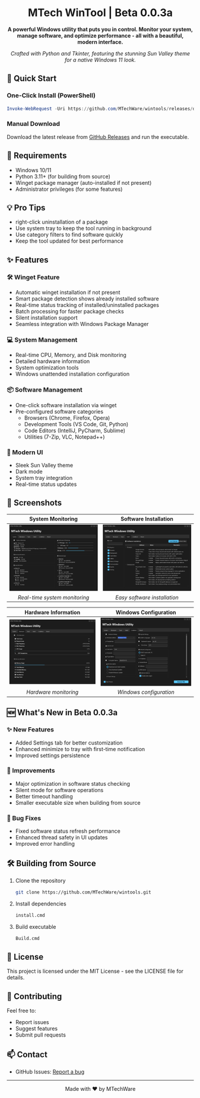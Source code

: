 <div align="center">

# MTech WinTool | Beta 0.0.3a

**A powerful Windows utility that puts you in control. Monitor your system, manage software, and optimize performance - all with a beautiful, modern interface.**

*Crafted with Python and Tkinter, featuring the stunning Sun Valley theme for a native Windows 11 look.*

</div>

## 🚀 Quick Start

### One-Click Install (PowerShell)

```powershell
Invoke-WebRequest -Uri https://github.com/MTechWare/wintools/releases/download/v0.0.3a/MTechWinTool.exe -OutFile MTechWinTool.exe; Start-Process .\MTechWinTool.exe
```

### Manual Download

Download the latest release from [GitHub Releases](https://github.com/MTechWare/wintools/releases) and run the executable.

## 🔧 Requirements

- Windows 10/11
- Python 3.11+ (for building from source)
- Winget package manager (auto-installed if not present)
- Administrator privileges (for some features)

## 💡 Pro Tips
- right-click uninstallation of a package
- Use system tray to keep the tool running in background
- Use category filters to find software quickly
- Keep the tool updated for best performance

## ✨ Features

### 🛠️ Winget Feature
- Automatic winget installation if not present
- Smart package detection shows already installed software
- Real-time status tracking of installed/uninstalled packages
- Batch processing for faster package checks
- Silent installation support
- Seamless integration with Windows Package Manager

### 💻 System Management
- Real-time CPU, Memory, and Disk monitoring
- Detailed hardware information
- System optimization tools
- Windows unattended installation configuration

### 📦 Software Management
- One-click software installation via winget
- Pre-configured software categories
  - Browsers (Chrome, Firefox, Opera)
  - Development Tools (VS Code, Git, Python)
  - Code Editors (IntelliJ, PyCharm, Sublime)
  - Utilities (7-Zip, VLC, Notepad++)

### 🎨 Modern UI
- Sleek Sun Valley theme
- Dark mode
- System tray integration
- Real-time status updates

## 📸 Screenshots

<div align="center">

| System Monitoring | Software Installation |
|:---:|:---:|
| ![System](screenshots/wintool_System.png) | ![Install](screenshots/wintool_Install.png) |
| *Real-time system monitoring* | *Easy software installation* |

| Hardware Information | Windows Configuration |
|:---:|:---:|
| ![Hardware](screenshots/wintool_Hardware.png) | ![Config](screenshots/wintool_Unattend.png) |
| *Hardware monitoring* | *Windows configuration* |

</div>

## 🆕 What's New in Beta 0.0.3a

### ✨ New Features
- Added Settings tab for better customization
- Enhanced minimize to tray with first-time notification
- Improved settings persistence

### 🔧 Improvements
- Major optimization in software status checking
- Silent mode for software operations
- Better timeout handling
- Smaller executable size when building from source

### 🐛 Bug Fixes
- Fixed software status refresh performance
- Enhanced thread safety in UI updates
- Improved error handling

## 🛠️ Building from Source

1. Clone the repository
   ```bash
   git clone https://github.com/MTechWare/wintools.git
   ```

2. Install dependencies
   ```bash
   install.cmd
   ```

3. Build executable
   ```bash
   Build.cmd
   ```

## 📝 License

This project is licensed under the MIT License - see the LICENSE file for details.

## 🤝 Contributing

Feel free to:
- Report issues
- Suggest features
- Submit pull requests

## 📫 Contact

- GitHub Issues: [Report a bug](https://github.com/MTechWare/wintools/issues)

---

<div align="center">

Made with ❤️ by MTechWare

</div>
